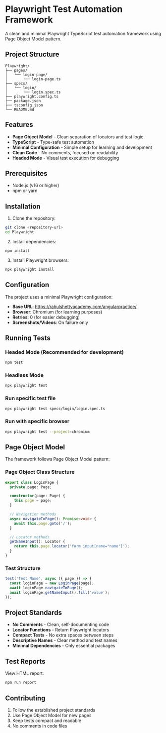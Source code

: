 # Playwright Test Automation Framework

A clean and minimal Playwright TypeScript test automation framework using Page Object Model pattern.

## Project Structure

```
Playwright/
├── pages/
│   └── login-page/
│       └── login-page.ts
├── specs/
│   └── login/
│       └── login.spec.ts
├── playwright.config.ts
├── package.json
├── tsconfig.json
└── README.md
```

## Features

- **Page Object Model** - Clean separation of locators and test logic
- **TypeScript** - Type-safe test automation
- **Minimal Configuration** - Simple setup for learning and development
- **Clean Code** - No comments, focused on readability
- **Headed Mode** - Visual test execution for debugging

## Prerequisites

- Node.js (v16 or higher)
- npm or yarn

## Installation

1. Clone the repository:
```bash
git clone <repository-url>
cd Playwright
```

2. Install dependencies:
```bash
npm install
```

3. Install Playwright browsers:
```bash
npx playwright install
```

## Configuration

The project uses a minimal Playwright configuration:

- **Base URL**: https://rahulshettyacademy.com/angularpractice/
- **Browser**: Chromium (for learning purposes)
- **Retries**: 0 (for easier debugging)
- **Screenshots/Videos**: On failure only

## Running Tests

### Headed Mode (Recommended for development)
```bash
npm test
```

### Headless Mode
```bash
npx playwright test
```

### Run specific test file
```bash
npx playwright test specs/login/login.spec.ts
```

### Run with specific browser
```bash
npx playwright test --project=chromium
```

## Page Object Model

The framework follows Page Object Model pattern:

### Page Object Class Structure
```typescript
export class LoginPage {
  private page: Page;

  constructor(page: Page) {
    this.page = page;
  }

  // Navigation methods
  async navigateToPage(): Promise<void> {
    await this.page.goto('/');
  }

  // Locator methods
  getNameInput(): Locator {
    return this.page.locator('form input[name="name"]');
  }
}
```

### Test Structure
```typescript
test('Test Name', async ({ page }) => {
  const loginPage = new LoginPage(page);
  await loginPage.navigateToPage();
  await loginPage.getNameInput().fill('value');
});
```

## Project Standards

- **No Comments** - Clean, self-documenting code
- **Locator Functions** - Return Playwright locators
- **Compact Tests** - No extra spaces between steps
- **Descriptive Names** - Clear method and test names
- **Minimal Dependencies** - Only essential packages

## Test Reports

View HTML report:
```bash
npm run report
```

## Contributing

1. Follow the established project standards
2. Use Page Object Model for new pages
3. Keep tests compact and readable
4. No comments in code files